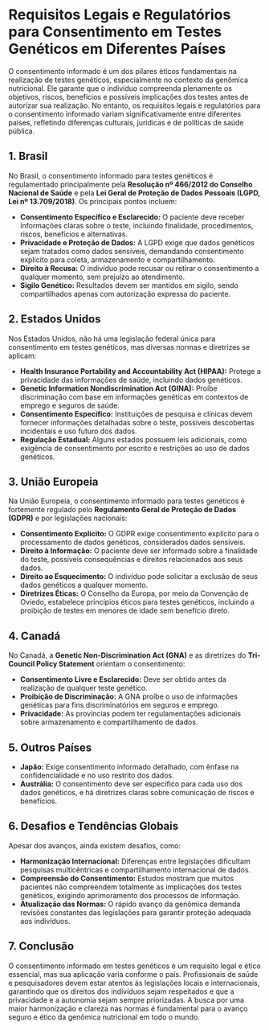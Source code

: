 # Requisitos Legais e Regulatórios para Consentimento em Testes Genéticos em Diferentes Países

O consentimento informado é um dos pilares éticos fundamentais na realização de testes genéticos, especialmente no contexto da genômica nutricional. Ele garante que o indivíduo compreenda plenamente os objetivos, riscos, benefícios e possíveis implicações dos testes antes de autorizar sua realização. No entanto, os requisitos legais e regulatórios para o consentimento informado variam significativamente entre diferentes países, refletindo diferenças culturais, jurídicas e de políticas de saúde pública.

## 1. **Brasil**

No Brasil, o consentimento informado para testes genéticos é regulamentado principalmente pela **Resolução nº 466/2012 do Conselho Nacional de Saúde** e pela **Lei Geral de Proteção de Dados Pessoais (LGPD, Lei nº 13.709/2018)**. Os principais pontos incluem:

- **Consentimento Específico e Esclarecido:** O paciente deve receber informações claras sobre o teste, incluindo finalidade, procedimentos, riscos, benefícios e alternativas.
- **Privacidade e Proteção de Dados:** A LGPD exige que dados genéticos sejam tratados como dados sensíveis, demandando consentimento explícito para coleta, armazenamento e compartilhamento.
- **Direito à Recusa:** O indivíduo pode recusar ou retirar o consentimento a qualquer momento, sem prejuízo ao atendimento.
- **Sigilo Genético:** Resultados devem ser mantidos em sigilo, sendo compartilhados apenas com autorização expressa do paciente.

## 2. **Estados Unidos**

Nos Estados Unidos, não há uma legislação federal única para consentimento em testes genéticos, mas diversas normas e diretrizes se aplicam:

- **Health Insurance Portability and Accountability Act (HIPAA):** Protege a privacidade das informações de saúde, incluindo dados genéticos.
- **Genetic Information Nondiscrimination Act (GINA):** Proíbe discriminação com base em informações genéticas em contextos de emprego e seguros de saúde.
- **Consentimento Específico:** Instituições de pesquisa e clínicas devem fornecer informações detalhadas sobre o teste, possíveis descobertas incidentais e uso futuro dos dados.
- **Regulação Estadual:** Alguns estados possuem leis adicionais, como exigência de consentimento por escrito e restrições ao uso de dados genéticos.

## 3. **União Europeia**

Na União Europeia, o consentimento informado para testes genéticos é fortemente regulado pelo **Regulamento Geral de Proteção de Dados (GDPR)** e por legislações nacionais:

- **Consentimento Explícito:** O GDPR exige consentimento explícito para o processamento de dados genéticos, considerados dados sensíveis.
- **Direito à Informação:** O paciente deve ser informado sobre a finalidade do teste, possíveis consequências e direitos relacionados aos seus dados.
- **Direito ao Esquecimento:** O indivíduo pode solicitar a exclusão de seus dados genéticos a qualquer momento.
- **Diretrizes Éticas:** O Conselho da Europa, por meio da Convenção de Oviedo, estabelece princípios éticos para testes genéticos, incluindo a proibição de testes em menores de idade sem benefício direto.

## 4. **Canadá**

No Canadá, a **Genetic Non-Discrimination Act (GNA)** e as diretrizes do **Tri-Council Policy Statement** orientam o consentimento:

- **Consentimento Livre e Esclarecido:** Deve ser obtido antes da realização de qualquer teste genético.
- **Proibição de Discriminação:** A GNA proíbe o uso de informações genéticas para fins discriminatórios em seguros e emprego.
- **Privacidade:** As províncias podem ter regulamentações adicionais sobre armazenamento e compartilhamento de dados.

## 5. **Outros Países**

- **Japão:** Exige consentimento informado detalhado, com ênfase na confidencialidade e no uso restrito dos dados.
- **Austrália:** O consentimento deve ser específico para cada uso dos dados genéticos, e há diretrizes claras sobre comunicação de riscos e benefícios.

## 6. **Desafios e Tendências Globais**

Apesar dos avanços, ainda existem desafios, como:

- **Harmonização Internacional:** Diferenças entre legislações dificultam pesquisas multicêntricas e compartilhamento internacional de dados.
- **Compreensão do Consentimento:** Estudos mostram que muitos pacientes não compreendem totalmente as implicações dos testes genéticos, exigindo aprimoramento dos processos de informação.
- **Atualização das Normas:** O rápido avanço da genômica demanda revisões constantes das legislações para garantir proteção adequada aos indivíduos.

## 7. **Conclusão**

O consentimento informado em testes genéticos é um requisito legal e ético essencial, mas sua aplicação varia conforme o país. Profissionais de saúde e pesquisadores devem estar atentos às legislações locais e internacionais, garantindo que os direitos dos indivíduos sejam respeitados e que a privacidade e a autonomia sejam sempre priorizadas. A busca por uma maior harmonização e clareza nas normas é fundamental para o avanço seguro e ético da genômica nutricional em todo o mundo.